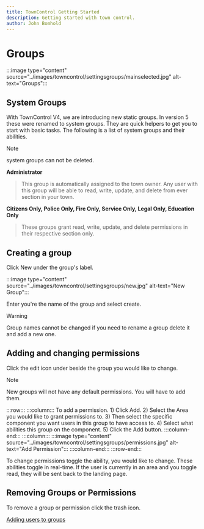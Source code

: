 ```yaml
---
title: TownControl Getting Started
description: Getting started with town control.
author: John Bomhold
---
```

# Groups

:::image type="content" source="../images/towncontrol/settingsgroups/mainselected.jpg" alt-text="Groups":::

## System Groups
With TownControl V4, we are introducing new static groups. In version 5 these were renamed to system groups. They are quick helpers to get you to start with basic tasks. The following is a list of system groups and their abilities.
>[!NOTE]
>system groups can not be deleted.

**Administrator**
> This group is automatically assigned to the town owner. Any user with this group will be able to read, write, update, and delete from ever section in your town.

**Citizens Only, Police Only, Fire Only, Service Only, Legal Only, Education Only**
> These groups grant read, write, update, and delete permissions in their respective section only.

## Creating a group

Click New under the group's label.

:::image type="content" source="../images/towncontrol/settingsgroups/new.jpg" alt-text="New Group":::

Enter you're the name of the group and select create.

>[!WARNING]
>Group names cannot be changed if you need to rename a group delete it and add a new one.

## Adding and changing permissions

Click the edit icon under beside the group you would like to change.

>[!NOTE]
>New groups will not have any default permissions. You will have to add them.

:::row:::
    :::column:::
        To add a permission.
        1) Click Add. 
        2) Select the Area you would like to grant permissions to.
        3) Then select the specific component you want users in this group to have access to.
        4) Select what abilities this group on the component.
        5) Click the Add button.
    :::column-end:::
    :::column:::
        :::image type="content" source="../images/towncontrol/settingsgroups/permissions.jpg" alt-text="Add Permission":::
    :::column-end:::
:::row-end:::

To change permissions toggle the ability, you would like to change. These abilities toggle in real-time. If the user is currently in an area and you toggle read, they will be sent back to the landing page.

## Removing Groups or Permissions
To remove a group or permission click the trash icon.

[Adding users to groups](users.md)